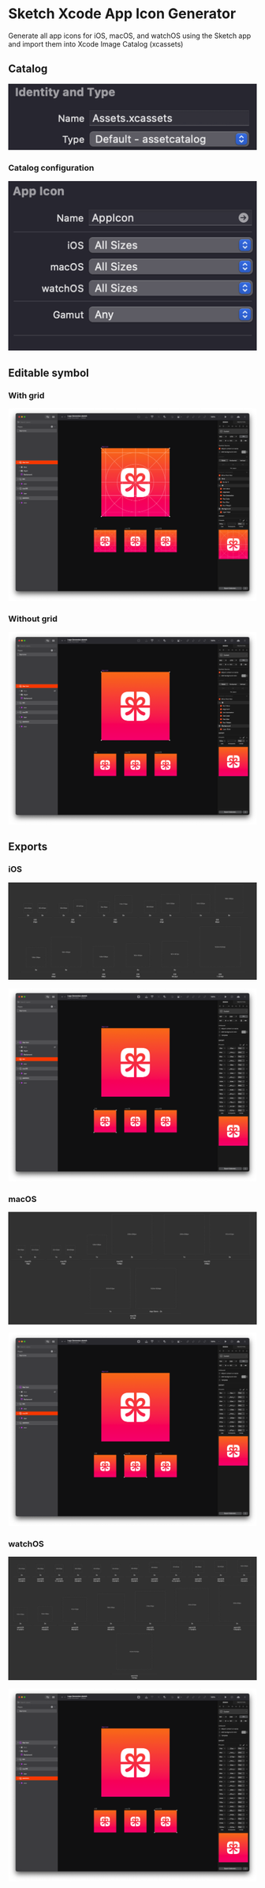 # Sketch Xcode App Icon Generator
Generate all app icons for iOS, macOS, and watchOS using the Sketch app and import them into Xcode Image Catalog (xcassets)

## Catalog
<p align="center">
  <img src="/Assets/Catalog.png" alt="Catalog">
</p>

### Catalog configuration
<p align="center">
  <img src="/Assets/AllSizes.png" alt="Catalog configuration">
</p>

## Editable symbol

### With grid
<p align="center">
  <img src="/Assets/SymbolWithGrid.png" alt="Symbol with grid">
</p>

### Without grid
<p align="center">
  <img src="/Assets/SymbolWithoutGrid.png" alt="Symbol without grid">
</p>

## Exports

### iOS
<p align="center">
  <img src="/Assets/iOS.png" alt="iOS assets">
</p>

<p align="center">
  <img src="/Assets/iOSExport.png" alt="Export iOS assets">
</p>


### macOS
<p align="center">
  <img src="/Assets/macOS.png" alt="macOS assets">
</p>
<p align="center">
  <img src="/Assets/macOSExport.png" alt="Export macOS assets">
</p>


### watchOS
<p align="center">
  <img src="/Assets/watchOS.png" alt="watchOS assets">
</p>
<p align="center">
  <img src="/Assets/watchOSExport.png" alt="Export watchOS assets">
</p>
